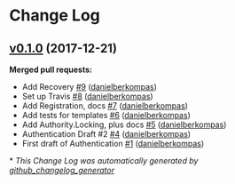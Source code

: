 # Change Log

## [v0.1.0](https://github.com/infinitered/authority/tree/v0.1.0) (2017-12-21)
**Merged pull requests:**

- Add Recovery [\#9](https://github.com/infinitered/authority/pull/9) ([danielberkompas](https://github.com/danielberkompas))
- Set up Travis [\#8](https://github.com/infinitered/authority/pull/8) ([danielberkompas](https://github.com/danielberkompas))
- Add Registration, docs [\#7](https://github.com/infinitered/authority/pull/7) ([danielberkompas](https://github.com/danielberkompas))
- Add tests for templates [\#6](https://github.com/infinitered/authority/pull/6) ([danielberkompas](https://github.com/danielberkompas))
- Add Authority.Locking, plus docs [\#5](https://github.com/infinitered/authority/pull/5) ([danielberkompas](https://github.com/danielberkompas))
- Authentication Draft \#2 [\#4](https://github.com/infinitered/authority/pull/4) ([danielberkompas](https://github.com/danielberkompas))
- First draft of Authentication [\#1](https://github.com/infinitered/authority/pull/1) ([danielberkompas](https://github.com/danielberkompas))



\* *This Change Log was automatically generated by [github_changelog_generator](https://github.com/skywinder/Github-Changelog-Generator)*
